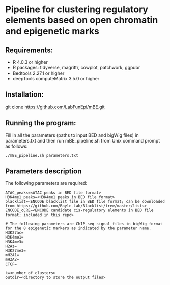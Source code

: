 # Pipeline for clustering regulatory elements based on open chromatin and epigenetic marks

## Requirements:
- R 4.0.3 or higher
- R packages: tidyverse, magrittr, cowplot, patchwork, ggpubr
- Bedtools 2.27.1 or higher
- deepTools computeMatrix 3.5.0 or higher

## Installation: 
git clone https://github.com/LabFunEpi/mBE.git

## Running the program: 
Fill in all the parameters (paths to input BED and bigWig files) in parameters.txt and then run mBE_pipeline.sh from Unix command prompt as follows: 
```
./mBE_pipeline.sh parameters.txt
```

## Parameters description
The following parameters are required: 
```
ATAC_peaks=<ATAC peaks in BED file format>
H3K4me1_peaks=<H3K4me1 peaks in BED file format>
blacklist=<ENCODE blacklist file in BED file format; can be downloaded from https://github.com/Boyle-Lab/Blacklist/tree/master/lists>
ENCODE_cCRE=<ENCODE candidate cis-regulatory elements in BED file format; included in this repo>

# The following parameters are ChIP-seq signal files in bigWig format for the 8 epigenetic markers as indicated by the parameter name. 
H3K27ac=
H3K4me1=
H3K4me3=
H2Az=
H3K27me3=
mH2A1=
mH2A2=
CTCF=

k=<number of clusters>
outdir=<directory to store the output files>
```
